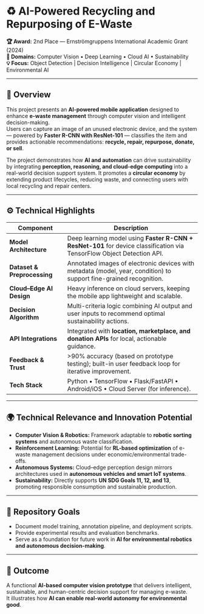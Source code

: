 # ♻️ AI-Powered Recycling and Repurposing of E-Waste

**🏆 Award:** 2nd Place — Ernströmgruppens International Academic Grant (2024)  
**📂 Domains:** Computer Vision • Deep Learning • Cloud AI • Sustainability  
**💡 Focus:** Object Detection | Decision Intelligence | Circular Economy | Environmental AI  

---

## 🚀 Overview

This project presents an **AI-powered mobile application** designed to enhance **e-waste management** through computer vision and intelligent decision-making.  
Users can capture an image of an unused electronic device, and the system — powered by **Faster R-CNN with ResNet-101** — classifies the item and provides actionable recommendations: **recycle, repair, repurpose, donate, or sell**.

The project demonstrates how **AI and automation** can drive sustainability by integrating **perception, reasoning, and cloud-edge computing** into a real-world decision support system. It promotes a **circular economy** by extending product lifecycles, reducing waste, and connecting users with local recycling and repair centers.

---

## ⚙️ Technical Highlights

| Component | Description |
|------------|-------------|
| **Model Architecture** | Deep learning model using **Faster R-CNN + ResNet-101** for device classification via TensorFlow Object Detection API. |
| **Dataset & Preprocessing** | Annotated images of electronic devices with metadata (model, year, condition) to support fine-grained recognition. |
| **Cloud–Edge AI Design** | Heavy inference on cloud servers, keeping the mobile app lightweight and scalable. |
| **Decision Algorithm** | Multi-criteria logic combining AI output and user inputs to recommend optimal sustainability actions. |
| **API Integrations** | Integrated with **location, marketplace, and donation APIs** for local, actionable guidance. |
| **Feedback & Trust** | >90% accuracy (based on prototype testing); built-in user feedback loop for iterative improvement. |
| **Tech Stack** | Python • TensorFlow • Flask/FastAPI • Android/iOS • Cloud Server (for inference). |

---

## 🌍 Technical Relevance and Innovation Potential

- **Computer Vision & Robotics:** Framework adaptable to **robotic sorting systems** and autonomous waste classification.  
- **Reinforcement Learning:** Potential for **RL-based optimization** of e-waste management decisions under economic/environmental trade-offs.  
- **Autonomous Systems:** Cloud–edge perception design mirrors architectures used in **autonomous vehicles and smart IoT systems**.  
- **Sustainability:** Directly supports **UN SDG Goals 11, 12, and 13**, promoting responsible consumption and sustainable production.

---

## 🧩 Repository Goals

- Document model training, annotation pipeline, and deployment scripts.  
- Provide experimental results and evaluation benchmarks.  
- Serve as a foundation for future work in **AI for environmental robotics and autonomous decision-making**.  

---

## 🏁 Outcome

A functional **AI-based computer vision prototype** that delivers intelligent, sustainable, and human-centric decision support for managing e-waste.  
It illustrates how **AI can enable real-world autonomy for environmental good**.
